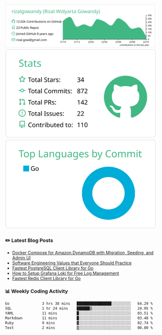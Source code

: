 ![profile-details](profile-summary-card-output/vue/0-profile-details.svg)
![stats](profile-summary-card-output/vue/3-stats.svg)
![most-commit-language](profile-summary-card-output/vue/2-most-commit-language.svg)

### :pencil2: Latest Blog Posts
<!-- BLOG-POST-LIST:START -->
- [Docker Compose for Amazon DynamoDB with Migration, Seeding, and Admin UI](https://medium.com/geekculture/docker-compose-for-amazon-dynamodb-with-migration-seeding-and-admin-ui-db11a348cc6a?source=rss-5763b0f1aba6------2)
- [Software Engineering Values that Everyone Should Practice](https://levelup.gitconnected.com/software-engineering-values-that-everyone-should-practice-c980d00cd103?source=rss-5763b0f1aba6------2)
- [Fastest PostgreSQL Client Library for Go](https://levelup.gitconnected.com/fastest-postgresql-client-library-for-go-579fa97909fb?source=rss-5763b0f1aba6------2)
- [How to Setup Grafana Loki for Free Log Management](https://levelup.gitconnected.com/how-to-setup-grafana-loki-for-free-log-management-ceb60558503c?source=rss-5763b0f1aba6------2)
- [Fastest Redis Client Library for Go](https://levelup.gitconnected.com/fastest-redis-client-library-for-go-7993f618f5ab?source=rss-5763b0f1aba6------2)
<!-- BLOG-POST-LIST:END -->

### 📊 Weekly Coding Activity
<!--START_SECTION:waka-->

```text
Go               3 hrs 38 mins   ████████████████░░░░░░░░░   64.29 %
SQL              1 hr 24 mins    ██████▒░░░░░░░░░░░░░░░░░░   24.95 %
YAML             11 mins         █░░░░░░░░░░░░░░░░░░░░░░░░   03.51 %
Markdown         11 mins         █░░░░░░░░░░░░░░░░░░░░░░░░   03.48 %
Ruby             9 mins          ▓░░░░░░░░░░░░░░░░░░░░░░░░   02.74 %
Text             2 mins          ▒░░░░░░░░░░░░░░░░░░░░░░░░   00.80 %
```

<!--END_SECTION:waka-->
